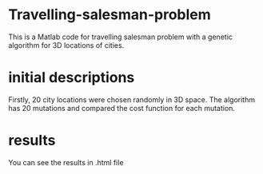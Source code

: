 # Travelling-salesman-problem
This is a Matlab code for travelling salesman problem with a genetic algorithm for 3D locations of cities.
# initial descriptions
Firstly, 20 city locations were chosen randomly in 3D space. The algorithm has 20 mutations and compared the cost function for each mutation.
# results
You can see the results in .html file
